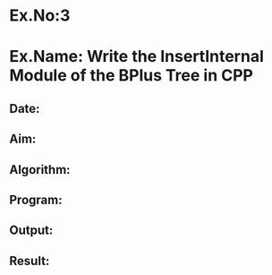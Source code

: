 # Ex.No:3

# Ex.Name: Write the InsertInternal Module of the BPlus Tree in CPP

## Date:
## Aim:


## Algorithm:





## Program:



## Output:



 ## Result:


